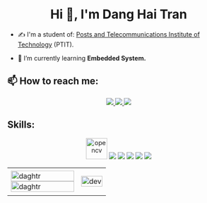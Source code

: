<h1 align="center">Hi 👋, I'm Dang Hai Tran</h1>

- ✍ I'm a student of: [Posts and Telecommunications Institute of Technology](https://portal.ptit.edu.vn/) (PTIT).

- 🌱 I’m currently learning **Embedded System.**


## 📫 How to reach me:
<p align="center">
  <a href="https://www.facebook.com/dagharitr/" alt="Facebook">
    <img src="https://img.icons8.com/fluent/48/000000/facebook-new.png" target="_blank" />
  </a> 
  <a href="haiksa10b3.hd20@gmail.com" alt="Gmail">
    <img src="https://img.icons8.com/fluency/48/000000/gmail-new.png"/>
  </a>
  <a href="https://www.instagram.com/_dghari.tr/" alt="Instagram">
    <img src="https://img.icons8.com/fluency/48/000000/instagram-new.png"/>
  </a>
</p>

## Skills:
<p align="center">
  <img src="https://www.vectorlogo.zone/logos/opencv/opencv-icon.svg" alt="opencv" width="48" height="48"/> 
  <img src="https://img.icons8.com/fluent/48/000000/matlab.png"/>
  <img src="https://img.icons8.com/color/48/000000/git.png"/>
  <img src="https://img.icons8.com/color/48/000000/github-2.png"/>
  <img src="https://img.icons8.com/color/48/000000/visual-studio-code-2019.png"/>
  <img src="https://img.icons8.com/color/48/000000/visual-studio-2019.png"/>
</p>

<table style="width:100%;">
  <tr>
    <td>
      <img src="https://github-readme-stats.vercel.app/api/top-langs/?username=daghtr&bg_color=FFFFFF00&text_color=179fa3&layout=compact&hide=CSS&langs_count=10&custom_title=Languages" alt="daghtr" width="100%"/>
      <img src="https://github-readme-stats.vercel.app/api?username=daghtr&bg_color=FFFFFF00&text_color=179fa3&show_icons=true&count_private=true&include_all_commits=true&custom_title=Hoạt%20động%20trên%20Github" alt="daghtr" width="100%"/>
    </td>
    <td>
      <p align="center"> 
        <img src="https://cdn.dribbble.com/users/1059583/screenshots/4171367/coding-freak.gif" alt="dev" width="100%"/>
      </p>
    </td>
  </tr>
</table>
